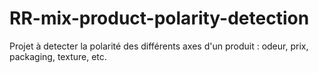 # RR-mix-product-polarity-detection

Projet à detecter la polarité des différents axes d'un produit : odeur, prix, packaging, texture, etc.